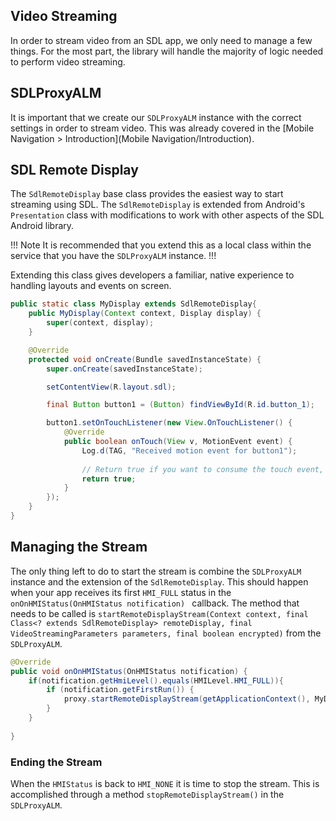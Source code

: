 ## Video Streaming

In order to stream video from an SDL app, we only need to manage a few things. For the most part, the library will handle the majority of logic needed to perform video streaming.

## SDLProxyALM

It is important that we create our `SDLProxyALM` instance with the correct settings in order to stream video. This was already covered in the [Mobile Navigation > Introduction](Mobile Navigation/Introduction).

## SDL Remote Display
The `SdlRemoteDisplay` base class provides the easiest way to start streaming using SDL. The `SdlRemoteDisplay` is extended from Android's `Presentation` class with modifications to work with other aspects of the SDL Android library. 

!!! Note
It is recommended that you extend this as a local class within the service that you have the `SDLProxyALM` instance.
!!!

Extending this class gives developers a familiar, native experience to handling layouts and events on screen.

```java
public static class MyDisplay extends SdlRemoteDisplay{
    public MyDisplay(Context context, Display display) {
        super(context, display);
    }

    @Override
    protected void onCreate(Bundle savedInstanceState) {
        super.onCreate(savedInstanceState);

        setContentView(R.layout.sdl);

        final Button button1 = (Button) findViewById(R.id.button_1);

        button1.setOnTouchListener(new View.OnTouchListener() {
            @Override
            public boolean onTouch(View v, MotionEvent event) {
                Log.d(TAG, "Received motion event for button1");
                
                // Return true if you want to consume the touch event, or false to pass it on to the parent view
                return true;
            }
        });
    }
}
```

## Managing the Stream
The only thing left to do to start the stream is combine the `SDLProxyALM` instance and the extension of the `SdlRemoteDisplay`. This should happen when your app receives its first `HMI_FULL` status in the `onOnHMIStatus(OnHMIStatus notification) ` callback. The method that needs to be called is `startRemoteDisplayStream(Context context, final Class<? extends SdlRemoteDisplay> remoteDisplay, final VideoStreamingParameters parameters, final boolean encrypted)` from the `SDLProxyALM`.

```java
@Override
public void onOnHMIStatus(OnHMIStatus notification) {
    if(notification.getHmiLevel().equals(HMILevel.HMI_FULL)){
        if (notification.getFirstRun()) {
            proxy.startRemoteDisplayStream(getApplicationContext(), MyDisplay.class, null, false);
        }
    }
   
}

```

### Ending the Stream
When the `HMIStatus` is back to `HMI_NONE` it is time to stop the stream. This is accomplished through a method `stopRemoteDisplayStream()` in the `SDLProxyALM`.
